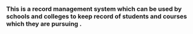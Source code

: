 ### This is a record management system which can be used by schools and colleges to keep record of students and courses which they are pursuing . 
